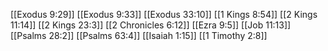 [[Exodus 9:29]]
[[Exodus 9:33]]
[[Exodus 33:10]]
[[1 Kings 8:54]]
[[2 Kings 11:14]]
[[2 Kings 23:3]]
[[2 Chronicles 6:12]]
[[Ezra 9:5]]
[[Job 11:13]]
[[Psalms 28:2]]
[[Psalms 63:4]]
[[Isaiah 1:15]]
[[1 Timothy 2:8]]
